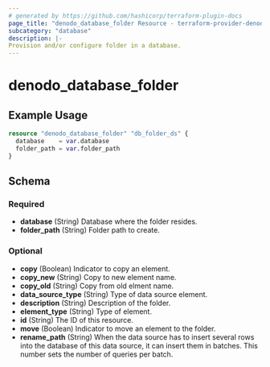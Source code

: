 ```yaml
---
# generated by https://github.com/hashicorp/terraform-plugin-docs
page_title: "denodo_database_folder Resource - terraform-provider-denodo"
subcategory: "database"
description: |-
Provision and/or configure folder in a database.
---
```


# denodo_database_folder

## Example Usage

```terraform
resource "denodo_database_folder" "db_folder_ds" {
  database    = var.database
  folder_path = var.folder_path
}
```

<!-- schema generated by tfplugindocs -->
## Schema

### Required

- **database** (String) Database where the folder resides.
- **folder_path** (String) Folder path to create.

### Optional

- **copy** (Boolean) Indicator to copy an element.
- **copy_new** (String) Copy to new element name.
- **copy_old** (String) Copy from old elment name.
- **data_source_type** (String) Type of data source element.
- **description** (String) Description of the folder.
- **element_type** (String) Type of element.
- **id** (String) The ID of this resource.
- **move** (Boolean) Indicator to move an element to the folder.
- **rename_path** (String) When the data source has to insert several rows into the database of this data source, it can insert them in batches. This number sets the number of queries per batch.

